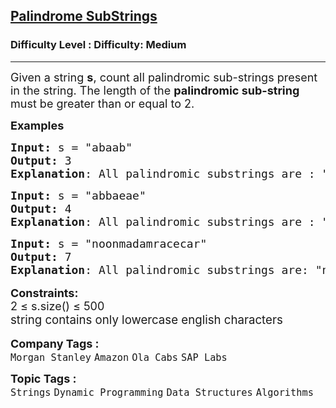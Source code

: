 <h2><a href="https://www.geeksforgeeks.org/problems/count-palindrome-sub-strings-of-a-string0652/1?page=2&category=Dynamic%20Programming&company=Amazon,Microsoft,Flipkart,Adobe,Google,Samsung&sortBy=difficulty">Palindrome SubStrings</a></h2><h3>Difficulty Level : Difficulty: Medium</h3><hr><div class="problems_problem_content__Xm_eO"><p><span style="font-size: 18px;">Given a string <strong>s</strong>, count all palindromic sub-strings present in the string. The length of the <strong>palindromic sub-string</strong> must be greater than or equal to 2.&nbsp;</span></p>
<p><span style="font-size: 18px;"><strong>Examples</strong></span></p>
<pre><span style="font-size: 18px;"><strong>Input: </strong>s = "abaab"
<strong>Output: </strong>3
<strong>Explanation</strong>: All palindromic substrings are : "aba" , "aa" , "baab"</span></pre>
<pre><span style="font-size: 18px;"><strong style="font-size: 18px;">Input: </strong><span style="font-size: 18px;">s = "abbaeae"
</span><strong style="font-size: 18px;">Output: </strong><span style="font-size: 18px;">4
</span><strong style="font-size: 18px;">Explanation</strong><span style="font-size: 18px;">: All palindromic substrings are : "bb" , "abba" , "aea", "eae"<br></span></span></pre>
<pre><span style="font-size: 18px;"><strong style="font-size: 18px;">Input: </strong><span style="font-size: 18px;">s = "noonmadamracecar</span><span style="font-size: 18px;">"
</span><strong style="font-size: 18px;">Output: </strong><span style="font-size: 18px;">7
</span><strong style="font-size: 18px;">Explanation</strong><span style="font-size: 18px;">: </span></span><span style="font-size: 18px;">All palindromic substrings are: "noon", "oo", "madam", "ada", "racecar", "cec", "aceca"</span></pre>
<p style="font-family: -apple-system, BlinkMacSystemFont, 'Segoe UI', Roboto, Oxygen, Ubuntu, Cantarell, 'Open Sans', 'Helvetica Neue', sans-serif; font-size: medium; white-space: normal;"><span style="font-size: 18px;"><strong>Constraints:</strong><br>2 ≤ </span><span style="font-size: 18px;">s.size()</span><span style="font-size: 18px;">&nbsp;≤ 500<br></span><span style="font-size: 18px;"><span style="font-size: 18.6667px;">string contains only lowercase english characters</span></span></p></div><p><span style=font-size:18px><strong>Company Tags : </strong><br><code>Morgan Stanley</code>&nbsp;<code>Amazon</code>&nbsp;<code>Ola Cabs</code>&nbsp;<code>SAP Labs</code>&nbsp;<br><p><span style=font-size:18px><strong>Topic Tags : </strong><br><code>Strings</code>&nbsp;<code>Dynamic Programming</code>&nbsp;<code>Data Structures</code>&nbsp;<code>Algorithms</code>&nbsp;